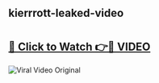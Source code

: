 ## kierrrott-leaked-video 

# <h2><a href="http://freeplayer.one?title=kierrrott-leaked-video&ref=21J">🔗 Click to Watch 👉🔴 VIDEO</a></h2>

<a href="http://freeplayer.one?title=kierrrott-leaked-video&ref=21J" rel="nofollow" data-target="animated-image.originalLink"><img src="https://i.ibb.co.com/xMMVF88/686577567.gif" alt="Viral Video Original" style="max-width: 100%; display: inline-block;" data-target="animated-image.originalImage"></a>

